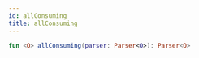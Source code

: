 ```yaml
---
id: allConsuming
title: allConsuming
---
```


```kotlin
fun <O> allConsuming(parser: Parser<O>): Parser<O>
```
